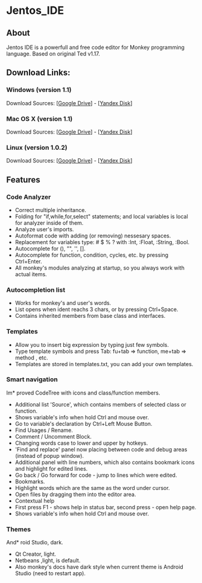 Jentos_IDE
==========

## About
Jentos IDE is a powerfull and free code editor for Monkey programming language.
Based on original Ted v1.17.

## Download Links:
### Windows (version 1.1)
Download Sources: [[Google Drive](https://drive.google.com/uc?id=0Bx2zoIlA6GzKQmM4cTcteGxTQzg)] - [[Yandex Disk](https://yadi.sk/d/92ucsHehUAw3Q)]
### Mac OS X (version 1.1)
Download Sources: [[Google Drive](https://drive.google.com/uc?id=0Bx2zoIlA6GzKV0RwblRnVURWVDQ)] - [[Yandex Disk](https://yadi.sk/d/PyOHi9LGUGr7P)]
### Linux (version 1.0.2)
Download Sources: [[Google Drive](https://drive.google.com/uc?id=0Bx2zoIlA6GzKSHVkaGdhcWJBRjg)] - [[Yandex Disk](http://yadi.sk/d/Z5G_G4YbM5uc5)]

## Features
### Code Analyzer
* Correct multiple inheritance.
* Folding for "if,while,for,select" statements; and local variables is local for analyzer inside of them.
* Analyze user's imports.
* Autoformat code with adding (or removing) nessesary spaces.
* Replacement for variables type: # $ % ? with :Int, :Float, :String, :Bool.
* Autocomplete for (), "", '', [].
* Autocomplete for function, condition, cycles, etc. by pressing Ctrl+Enter.
* All monkey's modules analyzing at startup, so you always work with actual items.

### Autocompletion list
* Works for monkey's and user's words.
* List opens when ident reachs 3 chars, or by pressing Ctrl+Space.
* Contains inherited members from base class and interfaces.

### Templates
* Allow you to insert big expression by typing just few symbols.
* Type template symbols and press Tab: fu+tab => function, me+tab => method , etc.
* Templates are stored in templates.txt, you can add your own templates.

### Smart navigation
Im* proved CodeTree with icons and class/function members.
* Additional list 'Source', which contains members of selected class or function.
* Shows variable's info when hold Ctrl and mouse over.
* Go to variable's declaration by Ctrl+Left Mouse Button.
* Find Usages / Rename.
* Comment / Uncomment Block.
* Changing words case to lower and upper by hotkeys.
* 'Find and replace' panel now placing between code and debug areas (instead of popup window).
* Additional panel with line numbers, which also contains bookmark icons and highlight for edited lines.
* Go back / Go forward for code - jump to lines which were edited.
* Bookmarks.
* Highlight words which are the same as the word under cursor.
* Open files by dragging them into the editor area.
* Contextual help
* First press F1 - shows help in status bar, second press - open help page.
* Shows variable's info when hold Ctrl and mouse over.

### Themes
And* roid Studio, dark.
* Qt Creator, light.
* Netbeans ,light, is default.
* Also monkey's docs have dark style when current theme is Android Studio (need to restart app).
